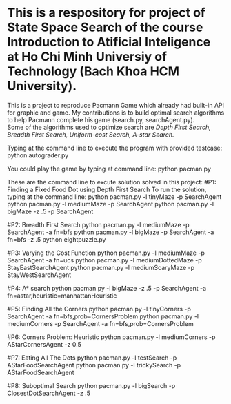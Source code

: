 # This is a respository for project of State Space Search of the course Introduction to Atificial Inteligence at Ho Chi Minh Universiy of Technology (Bach Khoa HCM University).

This is a project to reproduce Pacmann Game which already had built-in API for graphic and game. My contributions is to build optimal search algorithms to help Pacmann complete his game (search.py, searchAgent.py). <br>
Some of the algorithms used to optimize search are *Depth First Search, Breadth First Search, Uniform-cost Search, A-star Search.*

Typing at the command line to execute the program with provided testcase: 
python autograder.py

You could play the game by typing at command line:
python pacman.py

These are the command line to excute solution solved in this project:
#P1: Finding a Fixed Food Dot using Depth First Search
To run the solution, typing at the command line:
python pacman.py -l tinyMaze -p SearchAgent
python pacman.py -l mediumMaze -p SearchAgent
python pacman.py -l bigMaze -z .5 -p SearchAgent

#P2: Breadth First Search
python pacman.py -l mediumMaze -p SearchAgent -a fn=bfs
python pacman.py -l bigMaze -p SearchAgent -a fn=bfs -z .5
python eightpuzzle.py

#P3: Varying the Cost Function
python pacman.py -l mediumMaze -p SearchAgent -a fn=ucs
python pacman.py -l mediumDottedMaze -p StayEastSearchAgent
python pacman.py -l mediumScaryMaze -p StayWestSearchAgent

#P4: A* search
python pacman.py -l bigMaze -z .5 -p SearchAgent -a fn=astar,heuristic=manhattanHeuristic

#P5: Finding All the Corners
python pacman.py -l tinyCorners -p SearchAgent -a fn=bfs,prob=CornersProblem
python pacman.py -l mediumCorners -p SearchAgent -a fn=bfs,prob=CornersProblem

#P6: Corners Problem: Heuristic
python pacman.py -l mediumCorners -p AStarCornersAgent -z 0.5

#P7: Eating All The Dots
python pacman.py -l testSearch -p AStarFoodSearchAgent
python pacman.py -l trickySearch -p AStarFoodSearchAgent

#P8: Suboptimal Search
python pacman.py -l bigSearch -p ClosestDotSearchAgent -z .5
